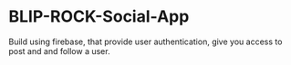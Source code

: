 
# BLIP-ROCK-Social-App 

Build using firebase, that provide user authentication,
give you access to post and and follow a user.
